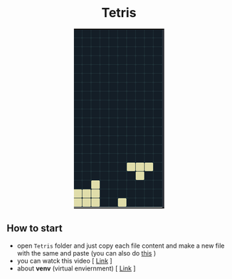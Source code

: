 <!-- PROJECT LOGO -->
<br />
<p align="center">
  
  <h1 align="center">Tetris</h1>

  <p align="center">

<p align="center">
  <img src="tetris_screenshot.png">
</p>

## How to start

- open `Tetris` folder and just copy each file content and make a new file with the same and paste (you can also do [this](https://stackoverflow.com/questions/7106012/download-a-single-folder-or-directory-from-a-github-repo) )
- you can watck this video [ [Link](https://drive.google.com/file/d/1R2_uAgNCkhFO7U0anQJ5Yvw_o3MVDZqz/view?usp=sharing) ]
- about **venv** (virtual enviernment) [ [Link](https://packaging.python.org/en/latest/guides/installing-using-pip-and-virtual-environments/) ]
